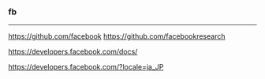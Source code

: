 ### fb

---
https://github.com/facebook
https://github.com/facebookresearch


https://developers.facebook.com/docs/

https://developers.facebook.com/?locale=ja_JP


















